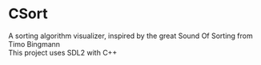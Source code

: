# CSort
A sorting algorithm visualizer, inspired by the great Sound Of Sorting from Timo Bingmann  
This project uses SDL2 with C++  
